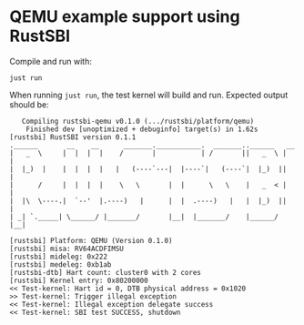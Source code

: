 # QEMU example support using RustSBI

Compile and run with:

```shell
just run
```

When running `just run`, the test kernel will build and run. Expected output should be:

```shell
   Compiling rustsbi-qemu v0.1.0 (.../rustsbi/platform/qemu)
    Finished dev [unoptimized + debuginfo] target(s) in 1.62s
[rustsbi] RustSBI version 0.1.1
.______       __    __      _______.___________.  _______..______   __
|   _  \     |  |  |  |    /       |           | /       ||   _  \ |  |
|  |_)  |    |  |  |  |   |   (----`---|  |----`|   (----`|  |_)  ||  |
|      /     |  |  |  |    \   \       |  |      \   \    |   _  < |  |
|  |\  \----.|  `--'  |.----)   |      |  |  .----)   |   |  |_)  ||  |
| _| `._____| \______/ |_______/       |__|  |_______/    |______/ |__|

[rustsbi] Platform: QEMU (Version 0.1.0)
[rustsbi] misa: RV64ACDFIMSU
[rustsbi] mideleg: 0x222
[rustsbi] medeleg: 0xb1ab
[rustsbi-dtb] Hart count: cluster0 with 2 cores
[rustsbi] Kernel entry: 0x80200000
<< Test-kernel: Hart id = 0, DTB physical address = 0x1020
>> Test-kernel: Trigger illegal exception
<< Test-kernel: Illegal exception delegate success
<< Test-kernel: SBI test SUCCESS, shutdown
```
